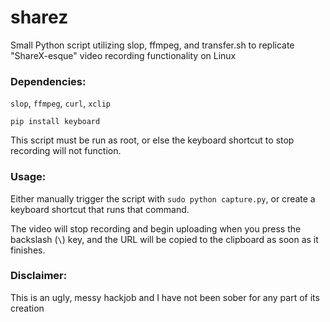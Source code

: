 # sharez
Small Python script utilizing slop, ffmpeg, and transfer.sh to replicate "ShareX-esque" video recording functionality on Linux


### Dependencies:
`slop`, `ffmpeg`, `curl`, `xclip`

`pip install keyboard`

This script must be run as root, or else the keyboard shortcut to stop recording will not function.

### Usage:
Either manually trigger the script with `sudo python capture.py`, or create a keyboard shortcut that runs that command.

The video will stop recording and begin uploading when you press the backslash (`\`) key, and the URL will be copied to the clipboard as soon as it finishes.

### Disclaimer:

This is an ugly, messy hackjob and I have not been sober for any part of its creation
